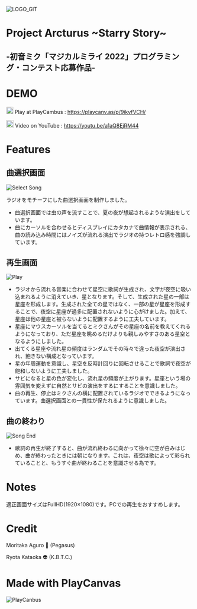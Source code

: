 ![LOGO_GIT](https://user-images.githubusercontent.com/88919409/179529633-9c3795fa-260b-4ae3-9faf-3e4c049e0757.png)
# Project Arcturus \~Starry Story\~
## -初音ミク「マジカルミライ 2022」プログラミング・コンテスト応募作品-

# DEMO
<a href="https://playcanv.as/p/9ikvfVCH/"><img src="https://playcanvas.com/static-assets/images/icons/favicon.png" width="19px;" /></a>
Play at PlayCambus : https://playcanv.as/p/9ikvfVCH/

<a href="https://youtu.be/a1aQ8EjRM44"><img src="https://www.gstatic.com/youtube/img/branding/favicon/favicon_144x144.png" width="20px;" /></a>
Video on YouTube : https://youtu.be/a1aQ8EjRM44

# Features
## 曲選択画面
 ![Select Song](https://user-images.githubusercontent.com/88919409/179776920-68727b33-b0f9-4bc9-95c2-944127205497.png)
 
 ラジオをモチーフにした曲選択画面を制作しました。
 - 曲選択画面では虫の声を流すことで、夏の夜が想起されるような演出をしています。
 - 曲にカーソルを合わせるとディスプレイにカタカナで曲情報が表示される、曲の読み込み時間にはノイズが流れる演出でラジオの持つレトロ感を強調しています。

## 再生画面
 ![Play](https://user-images.githubusercontent.com/88919409/179513306-ea4af81f-acfe-48b6-8533-a6473cfff04d.png)
 - ラジオから流れる音楽に合わせて星空に歌詞が生成され、文字が夜空に吸い込まれるように消えていき、星となります。そして、生成された星の一部は星座を形成します。生成された全ての星ではなく、一部の星が星座を形成することで、夜空に星座が過多に配置されないように心がけました。加えて、星座は他の星座と被らないように配置するように工夫しています。
 - 星座にマウスカーソルを当てるとミクさんがその星座の名前を教えてくれるようになっており、ただ星座を眺めるだけよりも親しみやすさのある星空となるようにしました。
 - 出てくる星座や流れ星の頻度はランダムでその時々で違った夜空が演出され、飽きない構成となっています。
 - 星の年周運動を意識し、星空を反時計回りに回転させることで歌詞で夜空が飽和しないように工夫しました。
 - サビになると星の色が変化し、流れ星の頻度が上がります。星座という場の雰囲気を変えずに自然とサビの演出をするにすることを意識しました。
 - 曲の再生、停止はミクさんの横に配置されているラジオでできるようになっています。曲選択画面との一貫性が保たれるように意識しました。

## 曲の終わり
 ![Song End](https://user-images.githubusercontent.com/88919409/179513412-9d990da0-4e9d-4ba5-9981-d7358564db81.png)
 - 歌詞の再生が終了すると、曲が流れ終わるに向かって徐々に空が白みはじめ、曲が終わったときには朝になります。これは、夜空は歌によって彩られていることと、もうすぐ曲が終わることを意識させる為です。

# Notes
適正画面サイズはFullHD(1920×1080)です。PCでの再生をおすすめします。

# Credit
Moritaka Aguro 🦄 (Pegasus)

Ryota Kataoka 👽 (K.B.T.C.)

# Made with PlayCanvas
![PlayCanbus](https://user-images.githubusercontent.com/88919409/179517741-daf88e06-ff8b-4d75-a4e1-8e78e3f7e76c.png)
